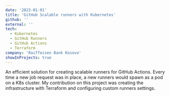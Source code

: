 ```yaml
---
date: '2023-01-01'
title: 'GitHub Scalable runners with Kubernetes'
github: ''
external: ''
tech:
  - Kubernetes
  - GitHub Runners
  - GitHub Actions
  - Terraform
company: 'Raiffeisen Bank Kosovo'
showInProjects: true
---
```


An efficient solution for creating scalable runners for GitHub Actions. Every time a new job request
was in place, a new runners would spawn as a pod on a K8s cluster. My contribution on this project was
creating the infrastructure with Terraform and configuring custom runners settings.
